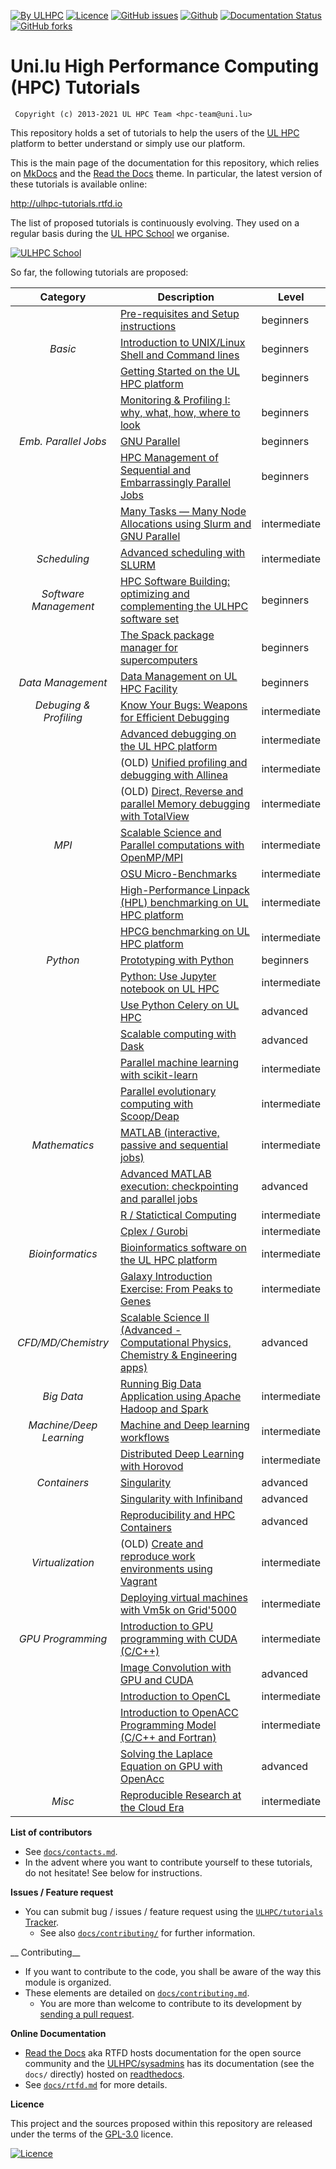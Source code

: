 [![By ULHPC](https://img.shields.io/badge/by-ULHPC-blue.svg)](https://hpc.uni.lu) [![Licence](https://img.shields.io/badge/license-GPL--3.0-blue.svg)](http://www.gnu.org/licenses/gpl-3.0.html) [![GitHub issues](https://img.shields.io/github/issues/ULHPC/tutorials.svg)](https://github.com/ULHPC/tutorials/issues/) [![Github](https://img.shields.io/badge/sources-github-green.svg)](https://github.com/ULHPC/tutorials/) [![Documentation Status](http://readthedocs.org/projects/ulhpc-tutorials/badge/?version=latest)](http://ulhpc-tutorials.readthedocs.io) [![GitHub forks](https://img.shields.io/github/stars/ULHPC/tutorials.svg?style=social&label=Star)](https://github.com/ULHPC/tutorials)

# Uni.lu High Performance Computing (HPC) Tutorials

     Copyright (c) 2013-2021 UL HPC Team <hpc-team@uni.lu>

This repository holds a set of tutorials to help the users of the [UL HPC](https://hpc.uni.lu) platform to better understand or simply use our platform.

This is the main page of the documentation for this repository, which relies on [MkDocs](http://www.mkdocs.org/) and the [Read the Docs](http://readthedocs.io) theme.
In particular, the latest version of these tutorials is available online:

<http://ulhpc-tutorials.rtfd.io>

The list of proposed tutorials is continuously evolving.
They used on a regular basis during the [UL HPC School](https://hpc.uni.lu/education/hpcschool) we organise.

[![ULHPC School](https://img.shields.io/badge/event-ULHPC--School--2021-green)](hpc-school.md)

So far, the following tutorials are proposed:

| **Category**            | **Description**                                                                                       | **Level**      |
| :----------:            | ----------------------------------------------------------------------------                          | -------------- |
|                         | [Pre-requisites and Setup instructions](setup/preliminaries/)                                         | beginners      |
| _Basic_                 | [Introduction to UNIX/Linux Shell and Command lines](linux-shell/)                                    | beginners      |
|                         | [Getting Started on the UL HPC platform](beginners/)                                                  | beginners      |
|                         | [Monitoring & Profiling I: why, what, how, where to look](basic/monitoring/)                          | beginners      |
| _Emb. Parallel Jobs_    | [GNU Parallel](sequential/gnu-parallel/)                                                              | beginners      |
|                         | [HPC Management of Sequential and Embarrassingly Parallel Jobs](sequential/basics/)                   | beginners      |
|                         | [Many Tasks — Many Node Allocations using Slurm and GNU Parallel](sequential/manytasks-manynodes/)    | intermediate   |
| _Scheduling_            | [Advanced scheduling with SLURM](scheduling/advanced/)                                                | intermediate   |
| _Software Management_   | [HPC Software Building: optimizing and complementing the ULHPC software set](tools/easybuild/)        | beginners      |
|                         | [The Spack package manager for supercomputers](tools/spack/)                                          | beginners      |
| _Data Management_       | [Data Management on UL HPC Facility](data/)                                                           | beginners      |
| _Debuging & Profiling_  | [Know Your Bugs: Weapons for Efficient Debugging](debugging/basics/)                                  | intermediate   |
|                         | [Advanced debugging on the UL HPC platform](debugging/advanced/)                                      | intermediate   |
|                         | (OLD) [Unified profiling and debugging with Allinea](advanced/Allinea/)                               | intermediate   |
|                         | (OLD) [Direct,  Reverse and parallel Memory debugging with TotalView](advanced/TotalView/)            | intermediate   |
| _MPI_                   | [Scalable Science and Parallel computations with OpenMP/MPI](parallel/basics/)                        | intermediate   |
|                         | [OSU Micro-Benchmarks](parallel/mpi/OSU_MicroBenchmarks/)                                             | intermediate   |
|                         | [High-Performance Linpack (HPL) benchmarking on UL HPC platform](parallel/mpi/HPL/)                   | intermediate   |
|                         | [HPCG benchmarking on UL HPC platform](parallel/hybrid/HPCG/)                                         | intermediate   |
| _Python_                | [Prototyping with Python](python/basics/)                                                             | beginners      |
|                         | [Python: Use Jupyter notebook on UL HPC](python/advanced/jupyter)                                     | intermediate   |
|                         | [Use Python Celery on UL HPC](python/advanced/celery/)                                                | advanced       |
|                         | [Scalable computing with Dask](python/advanced/dask-ml/)                                              | advanced       |
|                         | [Parallel machine learning with scikit-learn](python/advanced/scikit-learn)                           | intermediate   |
|                         | [Parallel evolutionary computing with Scoop/Deap](python/advanced/scoop-deap)                         | intermediate   |
| _Mathematics_           | [MATLAB (interactive, passive and sequential jobs)](maths/matlab/basics/)                             | intermediate   |
|                         | [Advanced MATLAB execution: checkpointing and parallel jobs](maths/matlab/advanced/)                  | advanced       |
|                         | [R / Statictical Computing](maths/R/)                                                                 | intermediate   |
|                         | [Cplex / Gurobi](maths/Cplex-Gurobi/)                                                                 | intermediate   |
| _Bioinformatics_        | [Bioinformatics software on the UL HPC platform](bio/basics/)                                         | intermediate   |
|                         | [Galaxy Introduction Exercise: From Peaks to Genes](bio/galaxy/)                                      | intermediate   |
| _CFD/MD/Chemistry_      | [Scalable Science II (Advanced - Computational Physics, Chemistry & Engineering apps)](multiphysics/) | advanced       |
| _Big Data_              | [Running Big Data Application using Apache Hadoop and Spark ](bigdata/)                               | intermediate   |
| _Machine/Deep Learning_ | [Machine and Deep learning workflows](deep_learning/)                                                 | intermediate   |
|                         | [Distributed Deep Learning with Horovod](deep_learning/horovod/)                                      | intermediate   |
| _Containers_            | [Singularity](containers/singularity/)                                                                | advanced       |
|                         | [Singularity with Infiniband](containers/singularity-inf/)                                            | advanced       |
|                         | [Reproducibility and HPC Containers ](containers/ULHPC-containers/)                                   | advanced       |
| _Virtualization_        | (OLD) [Create and reproduce work environments using Vagrant](advanced/Vagrant/)                       | intermediate   |
|                         | [Deploying virtual machines with Vm5k on Grid'5000](advanced/vm5k/)                                   | intermediate   |
| _GPU Programming_       | [Introduction to GPU programming with CUDA (C/C++)](cuda/)                                            | intermediate   |
|                         | [Image Convolution with GPU and CUDA](cuda/exercises/convolution/)                                    | advanced       |
|                         | [Introduction to OpenCL](gpu/opencl/)                                                                 | intermediate   |
|                         | [Introduction to OpenACC Programming Model (C/C++ and Fortran)](gpu/openacc/basics/)                  | intermediate   |
|                         | [Solving the Laplace Equation on GPU with OpenAcc](gpu/openacc/laplace/)                              | advanced       |
| _Misc_                  | [Reproducible Research at the Cloud Era](misc/reproducible-research/)                                 | intermediate   |

__List of contributors__

* See [`docs/contacts.md`](contacts.md).
* In the advent where you want to contribute yourself to these tutorials, do not hesitate! See below for instructions.

__Issues / Feature request__

* You can submit bug / issues / feature request using the [`ULHPC/tutorials` Tracker](https://github.com/ULHPC/tutorials/issues).
    - See also [`docs/contributing/`](docs/contributing/) for further information.

__ Contributing__

* If you want to contribute to the code, you shall be aware of the way this module is organized.
* These elements are detailed on [`docs/contributing.md`](contributing.md).
    - You are more than welcome to contribute to its development by [sending a pull request](https://help.github.com/articles/using-pull-requests).

__Online Documentation__

* [Read the Docs](https://readthedocs.org/) aka RTFD hosts documentation for the open source community and the [ULHPC/sysadmins](https://github.com/ULHPC/tutorials) has its documentation (see the `docs/` directly) hosted on [readthedocs](http://ulhpc-tutorials.rtfd.org).
* See [`docs/rtfd.md`](rtfd.md) for more details.

__Licence__

This project and the sources proposed within this repository are released under the terms of the [GPL-3.0](LICENCE) licence.

[![Licence](https://www.gnu.org/graphics/gplv3-88x31.png)](LICENSE)
